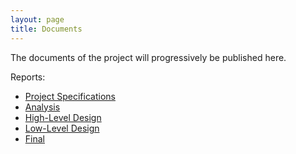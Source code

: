 ```yaml
---
layout: page
title: Documents
--- 
```


The documents of the project will progressively be published here.

Reports:
- [Project Specifications](/docs/ProjectSpecificationsDocument.pdf)
- [Analysis](/docs/DeePaint_Analysis_Report.pdf)
- [High-Level Design](/docs/High_Level_Design.pdf)
- [Low-Level Design](/docs/LowLevelDesignReport.pdf)
- [Final](/docs/FinalReport.pdf)
